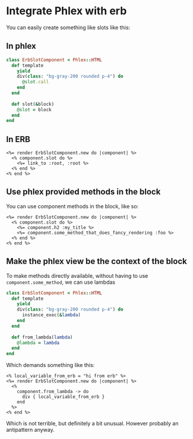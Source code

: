 # Integrate Phlex with erb

You can easily create something like slots like this:

## In phlex

````ruby
class ErbSlotComponent < Phlex::HTML
  def template
    yield
    div(class: "bg-gray-200 rounded p-4") do
      @slot.call
    end
  end
  
  def slot(&block)
    @slot = block
  end
end
````

## In ERB

```erb
<%= render ErbSlotComponent.new do |component| %>
  <% component.slot do %>
    <%= link_to :root, :root %>
  <% end %>
<% end %>
```

## Use phlex provided methods in the block

You can use component methods in the block, like so:

```erb
<%= render ErbSlotComponent.new do |component| %>
  <% component.slot do %>
    <%= component.h2 :my_title %>
    <%= component.some_method_that_does_fancy_rendering :foo %>
  <% end %>
<% end %>
```

## Make the phlex view be the context of the block

To make methods directly available, without having to use `component.some_method`, we can use lambdas

```ruby
class ErbSlotComponent < Phlex::HTML
  def template
    yield
    div(class: "bg-gray-200 rounded p-4") do
      instance_exec(&lambda)
    end
  end
  
  def from_lambda(lambda)
    @lambda = lambda
  end
end
```

Which demands something like this:

```erb
<% local_variable_from_erb = "hi from erb" %>
<%= render ErbSlotComponent.new do |component| %>
  <%
    component.from_lambda -> do
      div { local_variable_from_erb }   
    end
  %>
<% end %>
```

Which is not terrible, but definitely a bit unusual. However probably an antipattern anyway.
